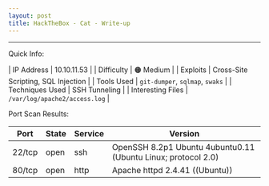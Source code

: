 ```yaml
---
layout: post
title: HackTheBox - Cat - Write-up
---
```

***
Quick Info:

| IP Address | 10.10.11.53 |
| Difficulty | 🟠 Medium |
| Exploits | Cross-Site Scripting, SQL Injection |
| Tools Used | `git-dumper`, `sqlmap`, `swaks` |
| Techniques Used | SSH Tunneling |
| Interesting Files | `/var/log/apache2/access.log` |

Port Scan Results:

| Port | State | Service | Version |
| ---- | ----- | ------- | ------- |
| 22/tcp | open | ssh | OpenSSH 8.2p1 Ubuntu 4ubuntu0.11 (Ubuntu Linux; protocol 2.0) |
| 80/tcp | open | http | Apache httpd 2.4.41 ((Ubuntu)) |
